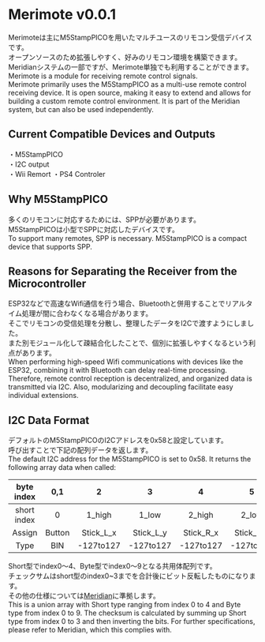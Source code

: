 # Merimote v0.0.1  
Merimoteは主にM5StampPICOを用いたマルチユースのリモコン受信デバイスです。  
オープンソースのため拡張しやすく、好みのリモコン環境を構築できます。  
Meridianシステムの一部ですが、Merimote単独でも利用することができます。  
Merimote is a module for receiving remote control signals.  
Merimote primarily uses the M5StampPICO as a multi-use remote control receiving device. It is open source, making it easy to extend and allows for building a custom remote control environment. It is part of the Meridian system, but can also be used independently.  
  
## Current Compatible Devices and Outputs  
・M5StampPICO  
・I2C output  
・Wii Remort
・PS4 Controler  
  
## Why M5StampPICO  
多くのリモコンに対応するためには、SPPが必要があります。  
M5StampPICOは小型でSPPに対応したデバイスです。  
To support many remotes, SPP is necessary. M5StampPICO is a compact device that supports SPP.  
  
## Reasons for Separating the Receiver from the Microcontroller  
ESP32などで高速なWifi通信を行う場合、Bluetoothと併用することでリアルタイム処理が間に合わなくなる場合があります。  
そこでリモコンの受信処理を分散し、整理したデータをI2Cで渡すようにしました。  
また別モジュール化して疎結合化したことで、個別に拡張しやすくなるという利点があります。  
When performing high-speed Wifi communications with devices like the ESP32, combining it with Bluetooth can delay real-time processing. Therefore, remote control reception is decentralized, and organized data is transmitted via I2C. Also, modularizing and decoupling facilitate easy individual extensions.  
  
## I2C Data Format
デフォルトのM5StampPICOのI2Cアドレスを0x58と設定しています。  
呼び出すことで下記の配列データを返します。  
The default I2C address for the M5StampPICO is set to 0x58. It returns the following array data when called:

|byte index|0,1|2|3|4|5|6|7|8,9|  
|:--:|:--:|:--:|:--:|:--:|:--:|:--:|:--:|:--:|  
|short index|0|1_high|1_low|2_high|2_low|3_high|3_low|4|  
|Assign|Button|Stick_L_x|Stick_L_y|Stick_R_x|Stick_R_y|L2_analog|R2_analog|checksum|  
|Type|BIN|-127to127|-127to127|-127to127|-127to127|0to255|0to255|HEX|  

Short型でindex0〜4、Byte型でindex0〜9となる共用体配列です。  
チェックサムはshort型のindex0~3までを合計後にビット反転したものになります。  
その他の仕様については[Meridian](https://ninagawa123.github.io/Meridian_info/#aboutMeridim/remort_controller/)に準拠します。  
This is a union array with Short type ranging from index 0 to 4 and Byte type from index 0 to 9. The checksum is calculated by summing up Short type from index 0 to 3 and then inverting the bits. For further specifications, please refer to Meridian, which this complies with.  
